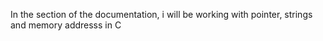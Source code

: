 In the section of the documentation, 
i will be working with pointer, strings and memory addresss in C 